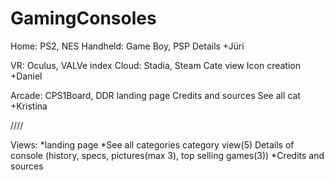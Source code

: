 # GamingConsoles

Home: PS2, NES
Handheld: Game Boy, PSP
Details
+Jüri


VR: Oculus, VALVe index 
Cloud: Stadia, Steam
Cate view
Icon creation
+Daniel


Arcade: CPS1Board, DDR
landing page
Credits and sources
See all cat
+Kristina


////

Views:
	*landing page
	*See all categories
	category view(5)
	Details of console (history, specs, pictures(max 3), top selling games(3))
	*Credits and sources


